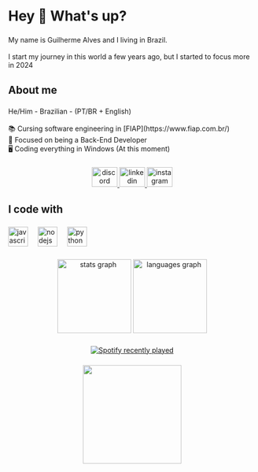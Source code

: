 <h1 align="left">Hey 👋 What's up?</h1>

###

<p align="left">My name is Guilherme Alves and I living in Brazil. <br><br>I start my journey in this world a few years ago, but I started to focus more in 2024</p>

###

<h2 align="left">About me</h2>

###

<p align="left">He/Him - Brazilian - (PT/BR + English)<br><br>📚 Cursing software engineering in [FIAP](https://www.fiap.com.br/)<br>🔨 Focused on being a Back-End Developer<br>🖥️ Coding everything in Windows (At this moment)</p>

###

<div align="center">
  <a href="discordapp.com/users/750753133378011166" target="_blank">
    <img src="https://raw.githubusercontent.com/maurodesouza/profile-readme-generator/master/src/assets/icons/social/discord/default.svg" width="52" height="40" alt="discord logo"  />
  </a>
  <a href="https://www.linkedin.com/in/g7a/" target="_blank">
    <img src="https://raw.githubusercontent.com/maurodesouza/profile-readme-generator/master/src/assets/icons/social/linkedin/default.svg" width="52" height="40" alt="linkedin logo"  />
  </a>
  <a href="https://www.instagram.com/gui.alves50/" target="_blank">
    <img src="https://raw.githubusercontent.com/maurodesouza/profile-readme-generator/master/src/assets/icons/social/instagram/default.svg" width="52" height="40" alt="instagram logo"  />
  </a>
</div>

###

<h2 align="left">I code with</h2>

###

<div align="left">
  <img src="https://cdn.jsdelivr.net/gh/devicons/devicon/icons/javascript/javascript-original.svg" height="40" alt="javascript logo"  />
  <img width="12" />
  <img src="https://cdn.jsdelivr.net/gh/devicons/devicon/icons/nodejs/nodejs-original.svg" height="40" alt="nodejs logo"  />
  <img width="12" />
  <img src="https://cdn.jsdelivr.net/gh/devicons/devicon/icons/python/python-original.svg" height="40" alt="python logo"  />
</div>

###

<div align="center">
  <img src="https://github-readme-stats.vercel.app/api?username=guialves50&hide_title=false&hide_rank=false&show_icons=true&include_all_commits=true&count_private=true&disable_animations=false&theme=dracula&locale=en&hide_border=false&order=1" height="150" alt="stats graph"  />
  <img src="https://github-readme-stats.vercel.app/api/top-langs?username=guialves50&locale=en&hide_title=false&layout=compact&card_width=320&langs_count=5&theme=dracula&hide_border=false&order=2" height="150" alt="languages graph"  />
</div>

###

<div align="center">
  <a href="https://open.spotify.com/user/22ihqgz2kjnztzifbvb2g5dgq">
    <img src="https://spotify-recently-played-readme.vercel.app/api?user=22ihqgz2kjnztzifbvb2g5dgq&count=1&unique=false" alt="Spotify recently played"  />
  </a>
</div>

###

<div align="center">
  <img height="200" src="https://media1.tenor.com/m/HBX5v-RgQJgAAAAd/anime-ayanokoji.gif"  />
</div>

###
